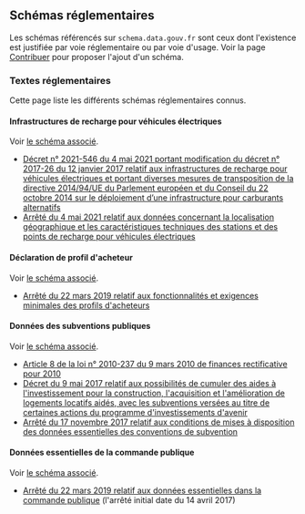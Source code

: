 <br />

## Schémas réglementaires

Les schémas référencés sur `schema.data.gouv.fr` sont ceux dont l'existence est justifiée par voie réglementaire ou par voie d'usage. Voir la page [Contribuer](contribuer.md) pour proposer l'ajout d'un schéma.

### Textes réglementaires
Cette page liste les différents schémas réglementaires connus.

#### Infrastructures de recharge pour véhicules électriques
Voir [le schéma associé](/etalab/schema-irve/).

- [Décret n° 2021-546 du 4 mai 2021 portant modification du décret n° 2017-26 du 12 janvier 2017 relatif aux infrastructures de recharge pour véhicules électriques et portant diverses mesures de transposition de la directive 2014/94/UE du Parlement européen et du Conseil du 22 octobre 2014 sur le déploiement d’une infrastructure pour carburants alternatifs](https://www.legifrance.gouv.fr/jorf/id/JORFTEXT000043475363)
- [Arrêté du 4 mai 2021 relatif aux données concernant la localisation géographique et les caractéristiques techniques des stations et des points de recharge pour véhicules électriques](https://www.legifrance.gouv.fr/jorf/id/JORFTEXT000043475441)

#### Déclaration de profil d'acheteur
Voir [le schéma associé](/etalab/schema-decp-dpa/).

- [Arrêté du 22 mars 2019 relatif aux fonctionnalités et exigences minimales des profils d'acheteurs](https://www.legifrance.gouv.fr/jo_pdf.do?id=JORFTEXT000038318516)

#### Données des subventions publiques
Voir [le schéma associé](/scdl/subventions/).

- [Article 8 de la loi n° 2010-237 du 9 mars 2010 de finances rectificative pour 2010](https://www.legifrance.gouv.fr/jo_pdf.do?id=JORFTEXT000021943745)
- [Décret du 9 mai 2017 relatif aux possibilités de cumuler des aides à l'investissement pour la construction, l'acquisition et l'amélioration de logements locatifs aidés, avec les subventions versées au titre de certaines actions du programme d'investissements d'avenir](https://www.legifrance.gouv.fr/eli/decret/2017/5/9/LHAL1705272D/jo)
- [Arrêté du 17 novembre 2017 relatif aux conditions de mises à disposition des données essentielles des conventions de subvention](https://www.legifrance.gouv.fr/jo_pdf.do?id=JORFTEXT000036040528)

#### Données essentielles de la commande publique
Voir [le schéma associé](/etalab/format-commande-publique/).

- [Arrêté du 22 mars 2019 relatif aux données essentielles dans la commande publique](https://www.legifrance.gouv.fr/affichTexte.do?cidTexte=JORFTEXT000038318675) (l'arrêté initial date du 14 avril 2017)

<br />